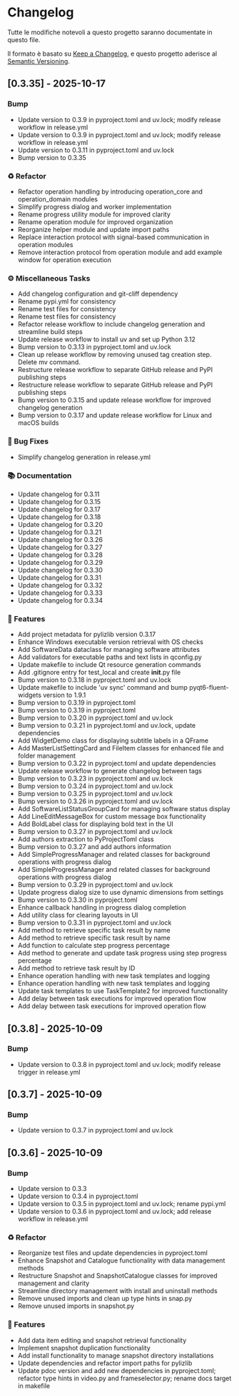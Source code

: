 # Changelog

Tutte le modifiche notevoli a questo progetto saranno documentate in questo file.

Il formato è basato su [Keep a Changelog](https://keepachangelog.com/en/1.0.0/),
e questo progetto aderisce al [Semantic Versioning](https://semver.org/spec/v2.0.0.html).
## [0.3.35] - 2025-10-17

### Bump

- Update version to 0.3.9 in pyproject.toml and uv.lock; modify release workflow in release.yml
- Update version to 0.3.9 in pyproject.toml and uv.lock; modify release workflow in release.yml
- Update version to 0.3.11 in pyproject.toml and uv.lock
- Bump version to 0.3.35

### ♻️ Refactor

- Refactor operation handling by introducing operation_core and operation_domain modules
- Simplify progress dialog and worker implementation
- Rename progress utility module for improved clarity
- Rename operation module for improved organization
- Reorganize helper module and update import paths
- Replace interaction protocol with signal-based communication in operation modules
- Remove interaction protocol from operation module and add example window for operation execution

### ⚙️ Miscellaneous Tasks

- Add changelog configuration and git-cliff dependency
- Rename pypi.yml for consistency
- Rename test files for consistency
- Rename test files for consistency
- Refactor release workflow to include changelog generation and streamline build steps
- Update release workflow to install uv and set up Python 3.12
- Bump version to 0.3.13 in pyproject.toml and uv.lock
- Clean up release workflow by removing unused tag creation step. Delete mv command.
- Restructure release workflow to separate GitHub release and PyPI publishing steps
- Restructure release workflow to separate GitHub release and PyPI publishing steps
- Bump version to 0.3.15 and update release workflow for improved changelog generation
- Bump version to 0.3.17 and update release workflow for Linux and macOS builds

### 🐛 Bug Fixes

- Simplify changelog generation in release.yml

### 📚 Documentation

- Update changelog for 0.3.11
- Update changelog for 0.3.15
- Update changelog for 0.3.17
- Update changelog for 0.3.18
- Update changelog for 0.3.20
- Update changelog for 0.3.21
- Update changelog for 0.3.26
- Update changelog for 0.3.27
- Update changelog for 0.3.28
- Update changelog for 0.3.29
- Update changelog for 0.3.30
- Update changelog for 0.3.31
- Update changelog for 0.3.32
- Update changelog for 0.3.33
- Update changelog for 0.3.34

### 🚀 Features

- Add project metadata for pylizlib version 0.3.17
- Enhance Windows executable version retrieval with OS checks
- Add SoftwareData dataclass for managing software attributes
- Add validators for executable paths and text lists in qconfig.py
- Update makefile to include Qt resource generation commands
- Add .gitignore entry for test_local and create __init__.py file
- Bump version to 0.3.18 in pyproject.toml and uv.lock
- Update makefile to include 'uv sync' command and bump pyqt6-fluent-widgets version to 1.9.1
- Bump version to 0.3.19 in pyproject.toml
- Bump version to 0.3.19 in pyproject.toml
- Bump version to 0.3.20 in pyproject.toml and uv.lock
- Bump version to 0.3.21 in pyproject.toml and uv.lock, update dependencies
- Add WidgetDemo class for displaying subtitle labels in a QFrame
- Add MasterListSettingCard and FileItem classes for enhanced file and folder management
- Bump version to 0.3.22 in pyproject.toml and update dependencies
- Update release workflow to generate changelog between tags
- Bump version to 0.3.23 in pyproject.toml and uv.lock
- Bump version to 0.3.24 in pyproject.toml and uv.lock
- Bump version to 0.3.25 in pyproject.toml and uv.lock
- Bump version to 0.3.26 in pyproject.toml and uv.lock
- Add SoftwareListStatusGroupCard for managing software status display
- Add LineEditMessageBox for custom message box functionality
- Add BoldLabel class for displaying bold text in the UI
- Bump version to 0.3.27 in pyproject.toml and uv.lock
- Add authors extraction to PyProjectToml class
- Bump version to 0.3.27 and add authors information
- Add SimpleProgressManager and related classes for background operations with progress dialog
- Add SimpleProgressManager and related classes for background operations with progress dialog
- Bump version to 0.3.29 in pyproject.toml and uv.lock
- Update progress dialog size to use dynamic dimensions from settings
- Bump version to 0.3.30 in pyproject.toml
- Enhance callback handling in progress dialog completion
- Add utility class for clearing layouts in UI
- Bump version to 0.3.31 in pyproject.toml and uv.lock
- Add method to retrieve specific task result by name
- Add method to retrieve specific task result by name
- Add function to calculate step progress percentage
- Add method to generate and update task progress using step progress percentage
- Add method to retrieve task result by ID
- Enhance operation handling with new task templates and logging
- Enhance operation handling with new task templates and logging
- Update task templates to use TaskTemplate2 for improved functionality
- Add delay between task executions for improved operation flow
- Add delay between task executions for improved operation flow
## [0.3.8] - 2025-10-09

### Bump

- Update version to 0.3.8 in pyproject.toml and uv.lock; modify release trigger in release.yml
## [0.3.7] - 2025-10-09

### Bump

- Update version to 0.3.7 in pyproject.toml and uv.lock
## [0.3.6] - 2025-10-09

### Bump

- Update version to 0.3.3
- Update version to 0.3.4 in pyproject.toml
- Update version to 0.3.5 in pyproject.toml and uv.lock; rename pypi.yml
- Update version to 0.3.6 in pyproject.toml and uv.lock; add release workflow in release.yml

### ♻️ Refactor

- Reorganize test files and update dependencies in pyproject.toml
- Enhance Snapshot and Catalogue functionality with data management methods
- Restructure Snapshot and SnapshotCatalogue classes for improved management and clarity
- Streamline directory management with install and uninstall methods
- Remove unused imports and clean up type hints in snap.py
- Remove unused imports in snapshot.py

### 🚀 Features

- Add data item editing and snapshot retrieval functionality
- Implement snapshot duplication functionality
- Add install functionality to manage snapshot directory installations
- Update dependencies and refactor import paths for pylizlib
- Update pdoc version and add new dependencies in pyproject.toml; refactor type hints in video.py and frameselector.py; rename docs target in makefile

